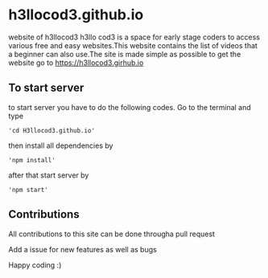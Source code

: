 # h3llocod3.github.io
website of h3llocod3
h3llo cod3 is a space for early stage coders to access various free and easy websites.This website contains the list of videos that a beginner can also use.The site is made simple as possible
to get the website 
go to https://h3llocod3.girhub.io

## To start server
to start server you have to do the following codes.
Go to the terminal and type

`'cd H3llocod3.github.io'`

then install all dependencies by 

`'npm install'`

after that start server by 

`'npm start'`

## Contributions 
All contributions to this site can be done througha pull request

Add a issue for new features as well as bugs 

Happy coding :)
